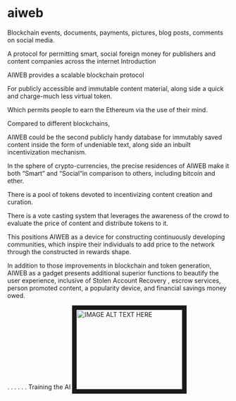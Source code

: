 # aiweb

Blockchain events, documents, payments, pictures, blog posts, comments on social media.


A protocol for permitting smart, social foreign money for publishers and content companies across the internet Introduction

AIWEB provides a scalable blockchain protocol 

For publicly accessible and immutable content material, along side a quick and charge-much less virtual token.

Which permits people to earn the Ethereum via the use of their mind.

Compared to different blockchains,

AIWEB could be the second publicly handy database for immutably saved content inside the form of undeniable text, along side an inbuilt incentivization mechanism.

In the sphere of crypto-currencies, the precise residences of AIWEB make it both “Smart” and “Social“in comparison to others, including bitcoin and ether.

There is a pool of tokens devoted to incentivizing content creation and curation.

There is a  vote casting system that leverages the awareness of the crowd to evaluate the price of content and distribute tokens to it.

This positions AIWEB as a device for constructing continuously developing communities, which inspire their individuals to add price to the network through the constructed in rewards shape.

In addition to those improvements in blockchain and token generation, AIWEB as a gadget presents additional superior functions to beautify the user experience, inclusive of Stolen Account Recovery , escrow services, person promoted content, a popularity device, and financial savings money owed.

.
.
.
.
.
.
Training the AI
<a href="http://www.youtube.com/watch?feature=player_embedded&v=SrWJ1Mgn_hc
" target="_blank"><img src="http://img.youtube.com/vi/SrWJ1Mgn_hc/0.jpg" 
alt="IMAGE ALT TEXT HERE" width="240" height="180" border="10" /></a>

